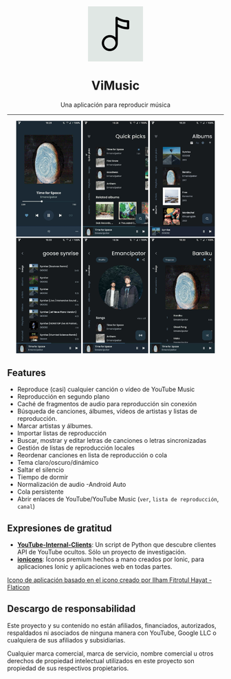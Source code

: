 <div align="center">
    <img src="./app/src/main/ic_launcher-playstore.png" width="128" height="128" style="display: block; margin: 0 auto"/>
    <h1>ViMusic</h1>
    <p>Una aplicación para reproducir música</p>
</div>

---

<p align="center">
  <img src="./fastlane/metadata/android/en-US/images/phoneScreenshots/1.jpg" width="30%" />
  <img src="./fastlane/metadata/android/en-US/images/phoneScreenshots/2.jpg" width="30%" />
  <img src="./fastlane/metadata/android/en-US/images/phoneScreenshots/3.jpg" width="30%" />

  <img src="./fastlane/metadata/android/en-US/images/phoneScreenshots/4.jpg" width="30%" />
  <img src="./fastlane/metadata/android/en-US/images/phoneScreenshots/5.jpg" width="30%" />
  <img src="./fastlane/metadata/android/en-US/images/phoneScreenshots/6.jpg" width="30%" />
</p>

## Features
- Reproduce (casi) cualquier canción o vídeo de YouTube Music
- Reproducción en segundo plano
- Caché de fragmentos de audio para reproducción sin conexión
- Búsqueda de canciones, álbumes, vídeos de artistas y listas de reproducción.
- Marcar artistas y álbumes.
- Importar listas de reproducción
- Buscar, mostrar y editar letras de canciones o letras sincronizadas
- Gestión de listas de reproducción locales
- Reordenar canciones en lista de reproducción o cola
- Tema claro/oscuro/dinámico
- Saltar el silencio
- Tiempo de dormir
- Normalización de audio
-Android Auto
- Cola persistente
- Abrir enlaces de YouTube/YouTube Music (`ver`, `lista de reproducción`, `canal`)


## Expresiones de gratitud
- [**YouTube-Internal-Clients**](https://github.com/zerodytrash/YouTube-Internal-Clients): Un script de Python que descubre clientes API de YouTube ocultos. Sólo un proyecto de investigación.
- [**ionicons**](https://github.com/ionic-team/ionicons): Íconos premium hechos a mano creados por Ionic, para aplicaciones Ionic y aplicaciones web en todas partes.

<a href="https://www.flaticon.com/authors/ilham-fitrotul-hayat" title="music icons">Icono de aplicación basado en el icono creado por Ilham Fitrotul Hayat - Flaticon</a>

## Descargo de responsabilidad
Este proyecto y su contenido no están afiliados, financiados, autorizados, respaldados ni asociados de ninguna manera con YouTube, Google LLC o cualquiera de sus afiliados y subsidiarias.

Cualquier marca comercial, marca de servicio, nombre comercial u otros derechos de propiedad intelectual utilizados en este proyecto son propiedad de sus respectivos propietarios.
